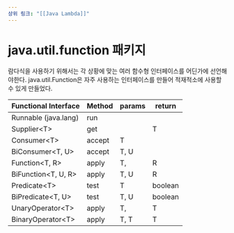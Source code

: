 ```yaml
---
상위 링크: "[[Java Lambda]]"
---
```

# java.util.function 패키지
람다식을 사용하기 위해서는 각 상황에 맞는 여러 함수형 인터페이스를 어딘가에 선언해야한다. java.util.Function은 자주 사용하는 인터페이스를 만들어 적재적소에 사용할 수 있게 만들었다.

| Functional Interface | Method | params | return |
| ---- | ---- | ---- | ---- |
| Runnable (java.lang) | run |  |  |
| Supplier\<T> | get |  | T |
| Consumer\<T> | accept | T |  |
| BiConsumer<T, U> | accept | T, U |  |
| Function<T, R> | apply | T,  | R |
| BiFunction<T, U, R> | apply | T, U | R |
| Predicate\<T> | test | T | boolean |
| BiPredicate<T, U> | test | T, U | boolean |
| UnaryOperator\<T> | apply | T,  | T |
| BinaryOperator\<T> | apply | T, T | T |

